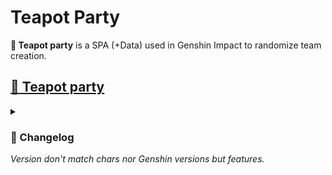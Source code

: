 # Teapot Party
<b>🍵 Teapot party</b> is a SPA (+Data) used in Genshin Impact to randomize team creation.


## [🍵 Teapot party](http://ayahd.github.io/teapot-party)
<details>
    <summary>
        <h3>🚧 Changelog</h3>
        <i>Version don't match chars nor Genshin versions but features.</i>
    </summary>
    <ul>
        <li>v0.1: Initialization.</li>
        <li>v1.0: Repository creation</li>
    </ul>
    <ul>
        <li>Next char to come: Tighnari, Collei @ Dori</li>
    </ul>
</details>
